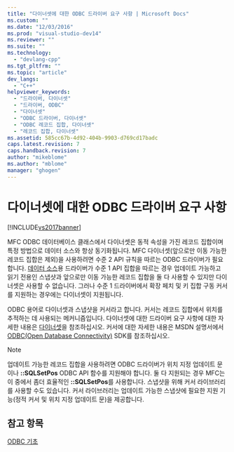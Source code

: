 ```yaml
---
title: "다이너셋에 대한 ODBC 드라이버 요구 사항 | Microsoft Docs"
ms.custom: ""
ms.date: "12/03/2016"
ms.prod: "visual-studio-dev14"
ms.reviewer: ""
ms.suite: ""
ms.technology: 
  - "devlang-cpp"
ms.tgt_pltfrm: ""
ms.topic: "article"
dev_langs: 
  - "C++"
helpviewer_keywords: 
  - "드라이버, 다이너셋"
  - "드라이버, ODBC"
  - "다이너셋"
  - "ODBC 드라이버, 다이너셋"
  - "ODBC 레코드 집합, 다이너셋"
  - "레코드 집합, 다이너셋"
ms.assetid: 585cc67b-4d92-404b-9903-d769cd17badc
caps.latest.revision: 7
caps.handback.revision: 7
author: "mikeblome"
ms.author: "mblome"
manager: "ghogen"
---
```

# 다이너셋에 대한 ODBC 드라이버 요구 사항
[!INCLUDE[vs2017banner](../../assembler/inline/includes/vs2017banner.md)]

MFC ODBC 데이터베이스 클래스에서 다이너셋은 동적 속성을 가진 레코드 집합이며 특정 방법으로 데이터 소스와 항상 동기화됩니다.  MFC 다이너셋\(앞으로만 이동 가능한 레코드 집합은 제외\)을 사용하려면 수준 2 API 규칙을 따르는 ODBC 드라이버가 필요합니다.  [데이터 소스](../../data/odbc/data-source-odbc.md)용 드라이버가 수준 1 API 집합을 따르는 경우 업데이트 가능하고 읽기 전용인 스냅샷과 앞으로만 이동 가능한 레코드 집합을 둘 다 사용할 수 있지만 다이너셋은 사용할 수 없습니다.  그러나 수준 1 드라이버에서 확장 페치 및 키 집합 구동 커서를 지원하는 경우에는 다이너셋이 지원됩니다.  
  
 ODBC 용어로 다이너셋과 스냅샷을 커서라고 합니다.  커서는 레코드 집합에서 위치를 추적하는 데 사용되는 메커니즘입니다.  다이너셋에 대한 드라이버 요구 사항에 대한 자세한 내용은 [다이너셋](../../data/odbc/dynaset.md)을 참조하십시오.  커서에 대한 자세한 내용은 MSDN 설명서에서 [ODBC\(Open Database Connectivity\)](https://msdn.microsoft.com/en-us/library/ms710252.aspx) SDK를 참조하십시오.  
  
> [!NOTE]
>  업데이트 가능한 레코드 집합을 사용하려면 ODBC 드라이버가 위치 지정 업데이트 문이나 **::SQLSetPos** ODBC API 함수를 지원해야 합니다.  둘 다 지원되는 경우 MFC는 이 중에서 좀더 효율적인 **::SQLSetPos**를 사용합니다.  스냅샷을 위해 커서 라이브러리를 사용할 수도 있습니다. 커서 라이브러리는 업데이트 가능한 스냅샷에 필요한 지원 기능\(정적 커서 및 위치 지정 업데이트 문\)을 제공합니다.  
  
## 참고 항목  
 [ODBC 기초](../../data/odbc/odbc-basics.md)